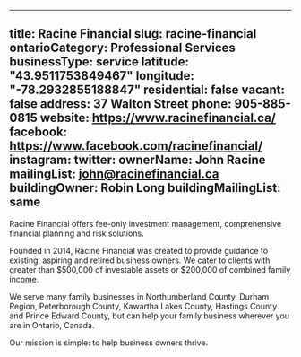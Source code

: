 
---
title: Racine Financial
slug: racine-financial
ontarioCategory: Professional Services
businessType: service
latitude: "43.9511753849467"
longitude: "-78.2932855188847"
residential: false
vacant: false
address: 37 Walton Street
phone: 905-885-0815
website: https://www.racinefinancial.ca/
facebook: https://www.facebook.com/racinefinancial/
instagram: 
twitter: 
ownerName: John  Racine
mailingList: john@racinefinancial.ca
buildingOwner: Robin Long
buildingMailingList:         same
---
Racine Financial offers fee-only investment management, comprehensive financial planning and risk solutions.

Founded in 2014, Racine Financial was created to provide guidance to existing, aspiring and retired business owners. We cater to clients with greater than $500,000 of investable assets or $200,000 of combined family income.

We serve many family businesses in Northumberland County, Durham Region, Peterborough County, Kawartha Lakes County, Hastings County and Prince Edward County, but can help your family business wherever you are in Ontario, Canada.

Our mission is simple: to help business owners thrive.
